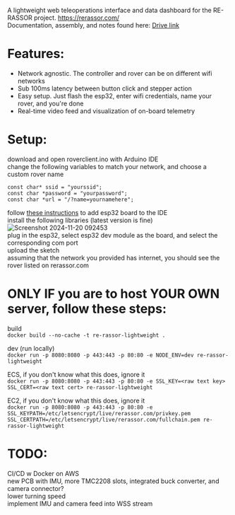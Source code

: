 A lightweight web teleoperations interface and data dashboard for the RE-RASSOR project. https://rerassor.com/ <br>
Documentation, assembly, and notes found here: [Drive link](https://drive.google.com/drive/folders/1gh6lrkOwWv0ZDy4qrbicX4A5fCzM1dyK) <br>

# Features:
- Network agnostic. The controller and rover can be on different wifi networks <br>
- Sub 100ms latency between button click and stepper action <br>
- Easy setup. Just flash the esp32, enter wifi credentials, name your rover, and you're done <br>
- Real-time video feed and visualization of on-board telemetry <br>

# Setup:
download and open roverclient.ino with Arduino IDE <br>
change the following variables to match your network, and choose a custom rover name <br>
```
const char* ssid = "yourssid";
const char *password = "yourpassword";
const char *url = "/?name=yournamehere";
```
follow [these instructions](https://randomnerdtutorials.com/installing-the-esp32-board-in-arduino-ide-windows-instructions/) to add esp32 board to the IDE <br>
install the following libraries (latest version is fine) <br>
![Screenshot 2024-11-20 092453](https://github.com/user-attachments/assets/596812a8-027c-4a6e-9189-372605152751)<br>
plug in the esp32, select esp32 dev module as the board, and select the corresponding com port <br>
upload the sketch <br>
assuming that the network you provided has internet, you should see the rover listed on rerassor.com <br>

# ONLY IF you are to host YOUR OWN server, follow these steps:
build <br>
```docker build --no-cache -t re-rassor-lightweight .```

dev (run locally)<br>
```docker run -p 8080:8080 -p 443:443 -p 80:80 -e NODE_ENV=dev re-rassor-lightweight```

ECS, if you don't know what this does, ignore it<br>
```docker run -p 8080:8080 -p 443:443 -p 80:80 -e SSL_KEY=<raw text key> SSL_CERT=<raw text cert> re-rassor-lightweight```

EC2, if you don't know what this does, ignore it<br>
```docker run -p 8080:8080 -p 443:443 -p 80:80 -e SSL_KEYPATH=/etc/letsencrypt/live/rerassor.com/privkey.pem SSL_CERTPATH=/etc/letsencrypt/live/rerassor.com/fullchain.pem re-rassor-lightweight```


# TODO:
CI/CD w Docker on AWS <br>
new PCB with IMU, more TMC2208 slots, integrated buck converter, and camera connector? <br>
lower turning speed <br>
implement IMU and camera feed into WSS stream <br>
